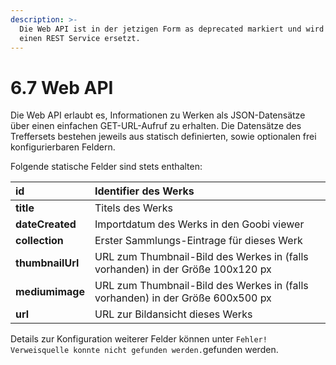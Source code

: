 ```yaml
---
description: >-
  Die Web API ist in der jetzigen Form as deprecated markiert und wird durch
  einen REST Service ersetzt.
---
```


# 6.7 Web API

Die Web API erlaubt es, Informationen zu Werken als JSON-Datensätze über einen einfachen GET-URL-Aufruf zu erhalten. Die Datensätze des Treffersets bestehen jeweils aus statisch definierten, sowie optionalen frei konfigurierbaren Feldern.

Folgende statische Felder sind stets enthalten:

| **id**  | Identifier des Werks  |
| :--- | :--- |
| **title**  | Titels des Werks |
| **dateCreated**  | Importdatum des Werks in den Goobi viewer  |
| **collection**  | Erster Sammlungs-Eintrage für dieses Werk |
| **thumbnailUrl**  | URL zum Thumbnail-Bild des Werkes in \(falls vorhanden\) in der Größe 100x120 px |
| **mediumimage**  | URL zum Thumbnail-Bild des Werkes in \(falls vorhanden\) in der Größe 600x500 px  |
| **url**  | URL zur Bildansicht dieses Werks  |

Details zur Konfiguration weiterer Felder können unter `Fehler! Verweisquelle konnte nicht gefunden werden.`gefunden werden.

